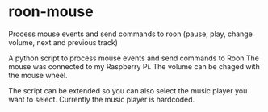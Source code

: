# roon-mouse
Process mouse events and send commands to roon (pause, play, change volume, next and previous track)

A python script to process mouse events and send commands to Roon 
The mouse was connected to my Raspberry Pi.
The volume can be chaged with the mouse wheel.

The script can be extended so you can also select the music player you want to select.
Currently the music player is hardcoded.
